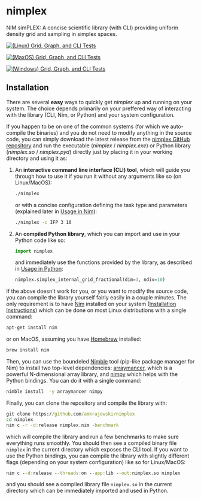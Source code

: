 # nimplex

NIM simPLEX: A concise scientific library (with CLI) providing uniform density grid and sampling in simplex spaces.

[![(Linux) Grid, Graph, and CLI Tests](https://github.com/amkrajewski/nimplex/actions/workflows/testingOnPush_Linux.yaml/badge.svg)](https://github.com/amkrajewski/nimplex/actions/workflows/testingOnPush_Linux.yaml)

[![(MaxOS) Grid, Graph, and CLI Tests](https://github.com/amkrajewski/nimplex/actions/workflows/testingOnPush_Apple.yaml/badge.svg)](https://github.com/amkrajewski/nimplex/actions/workflows/testingOnPush_Apple.yaml)

[![(Windows) Grid, Graph, and CLI Tests](https://github.com/amkrajewski/nimplex/actions/workflows/testingOnPush_Windows.yaml/badge.svg)](https://github.com/amkrajewski/nimplex/actions/workflows/testingOnPush_Windows.yaml)


## Installation
There are several **easy** ways to quickly get *nimplex* up and running on your system. The choice depends primarily on your preffered way of interacting with the library (CLI, Nim, or Python) and your system configuration.

If you happen to be on one of the common systems (for which we auto-compile the binaries) and you do not need to modify anything in the source code, you can simply download the latest release from the [nimplex GitHub repository](https://github.com/amkrajewski/nimplex)
and run the executable (*nimplex* / *nimplex.exe*) or Python library (*nimplex.so* / *nimplex.pyd*) directly just by placing it in your working directory and using it as:

1. An **interactive command line interface (CLI) tool**, which will guide you through how to use it if you run it without any arguments like so (on Linux/MacOS):
   ```cmd
   ./nimplex   
   ```
   or with a concise configuration defining the task type and parameters (explained later in [Usage in Nim](#usage-in-nim)):
   ```cmd
   ./nimplex -c IFP 3 10
   ```
2. An **compiled Python library**, which you can import and use in your Python code like so:
   ```python
   import nimplex
   ```
   and immediately use the functions provided by the library, as described in [Usage in Python](#usage-in-python):
   ```python
   nimplex.simplex_internal_grid_fractional(dim=3, ndiv=10)
   ```

If the above doesn't work for you, or you want to modify the source code, you can compile the library yourself fairly easily in a couple minutes. 
The only requirement is to have [Nim](https://nim-lang.org/) installed on your system
([Installation Instructions](https://nim-lang.org/install.html)) which can be done on most Linux distributions with a single command:
```cmd
apt-get install nim
```
or on MacOS, assuming you have [Homebrew](https://brew.sh/) installed:
```cmd
brew install nim
```

Then, you can use the boundeled [Nimble](https://github.com/nim-lang/nimble) tool (pip-like package manager for Nim) to install two top-level dependencies: 
[arraymancer](https://github.com/mratsim/Arraymancer), which is a powerful N-dimensional array library, and [nimpy](https://github.com/yglukhov/nimpy) which 
helps with the Python bindings. You can do it with a single command:
```cmd
nimble install  -y arraymancer nimpy
```

Finally, you can clone the repository and compile the library with:
```cmd
git clone https://github.com/amkrajewski/nimplex
cd nimplex
nim c -r -d:release nimplex.nim -benchmark
```
which will compile the library and run a few benchmarks to make sure everything runs smoothly. You should then see a compiled binary file `nimplex` in the current directory which exposes the CLI tool.
If you want to use the Python bindings, you can compile the library with slightly different flags (depending on your system configuration) like so for Linux/MacOS:
```cmd
nim c --d:release --threads:on --app:lib --out:nimplex.so nimplex
```
and you should see a compiled library file `nimplex.so` in the current directory which can be immediately imported and used in Python.